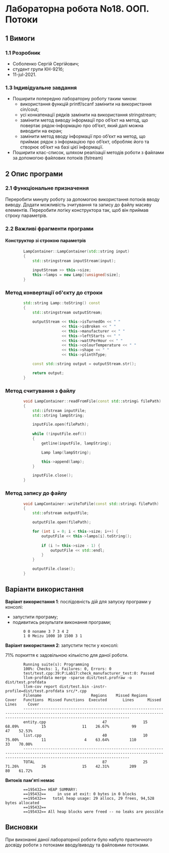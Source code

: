# Лабораторна робота No18. ООП. Потоки

## 1 Вимоги

### 1.1 Розробник

* Соболенко Cергій Сергійович;
* студент групи КН-921б;
* 11-jul-2021.

### 1.3 Індивідуальне завдання

- Поширити попередню лабораторну роботу таким чином:
    - використання функцій printf/scanf замінити на використання cin/cout;
    - усі конкатенації рядків замінити на використання stringstream;
    - замінити метод виводу інформації про об’єкт на метод, що повертає рядок-інформацію про об’єкт, який далі можна виводити на екран;
    - замінити метод вводу інформації про об’єкт на метод, що приймає рядок з інформацією про об’єкт, обробляє його та створює об’єкт на базі цієї інформації.
- Поширити клас-список, шляхом реалізації методів роботи з файлами за допомогою файлових потоків (fstream)

## 2 Опис програми

### 2.1 Функціональне призначення

Переробити минулу роботу за допомогою використання потоків вводу виводу. Додати можливість зчитування та запису до файлу масиву елементів. Переробити логіку конструктора так, щоб він приймав строку параметрів.

### 2.2 Важливі фрагменти програми

#### Конструктор зі строкою параметрів

```c++
        LampContainer::LampContainer(std::string input)
        {
            std::stringstream inputStream(input);
            
            inputStream >> this->size;
            this->lamps = new Lamp[(unsigned)size];
        }
```

### Метод конвертації об'єкту до строки

```c++
        std::string Lamp::toString() const
        {
            std::stringstream outputStream;

            outputStream << this->isTurnedOn << " " 
                         << this->isBroken << " " 
                         << this->manufacturer << " "
                         << this->leftStarts << " "
                         << this->wattPerHour << " "
                         << this->colourTemperature << " "
                         << this->shape << " "
                         << this->plinthType;

            const std::string output = outputStream.str();

            return output;
        }
```

### Метод считування з файлу

```c++
        void LampContainer::readFromFile(const std::string& filePath)
        {
            std::ifstream inputFile;
            std::string lampString;

            inputFile.open(filePath);
            
            while (!inputFile.eof())
            {    
                getline(inputFile, lampString);

                Lamp lamp(lampString);

                this->append(lamp);
            }

            inputFile.close();
        }
```

### Метод запису до файлу

```c++
        void LampContainer::writeToFile(const std::string& filePath)
        {
            std::ofstream outputFile;

            outputFile.open(filePath);

            for (int i = 0; i < this->size; i++) {
                outputFile << this->lamps[i].toString();
                
                if (i != this->size - 1) {
                    outputFile << std::endl;
                }
            }

            outputFile.close();
        }
```

## Варіанти використання

**Варіант використання 1**: послідовність дій для запуску програми у консолі:

- запустити програму;
- подивитись результати виконання програми;

```
        0 0 noname 3 7 3 4 2
        1 0 Meizu 1000 10 1500 3 1
```

**Варіант використання 2**: запустити тести у консолі:

71% поркиття є задовільною кількістю для даної роботи.

```
        Running suite(s): Programming
        100%: Checks: 1, Failures: 0, Errors: 0
        test/test.cpp:39:P:Lab17:check_manufacturer_test:0: Passed
        llvm-profdata merge -sparse dist/test.profraw -o dist/test.profdata
        llvm-cov report dist/test.bin -instr-profile=dist/test.profdata src/*.cpp
        Filename                      Regions    Missed Regions     Cover   Functions  Missed Functions  Executed       Lines      Missed Lines     Cover
        -------------------------------------------------------------------------------------------------------------------------------------------------------------------------------------------
        entity.cpp                         47                15    68.09%          15                11    26.67%          99                47    52.53%
        list.cpp                           40                10    75.00%          11                 4    63.64%         110                33    70.00%
        -------------------------------------------------------------------------------------------------------------------------------------------------------------------------------------------
        TOTAL                              87                25    71.26%          26                15    42.31%         209                80    61.72%
```

**Витоків пам'яті немає**
```
        ==195432== HEAP SUMMARY:
        ==195432==     in use at exit: 0 bytes in 0 blocks
        ==195432==   total heap usage: 29 allocs, 29 frees, 94,528 bytes allocated
        ==195432== 
        ==195432== All heap blocks were freed -- no leaks are possible
```

## Висновки

При виконанні даної лабораторної роботи було набуто практичного досвіду роботи з потоками вводу/виводу та файловими потоками.